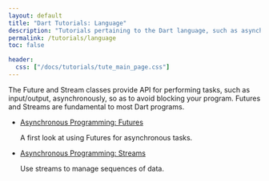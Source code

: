 ```yaml
---
layout: default
title: "Dart Tutorials: Language"
description: "Tutorials pertaining to the Dart language, such as asynchronous programming."
permalink: /tutorials/language
toc: false

header:
  css: ["/docs/tutorials/tute_main_page.css"]
---
```


The Future and Stream classes provide API for performing tasks,
such as input/output, asynchronously, so as to avoid blocking your
program. Futures and Streams are fundamental to most Dart programs.

* <a href="/tutorials/language/futures">Asynchronous Programming: Futures</a>
  <p>A first look at using Futures for asynchronous tasks.</p>

* <a href="/tutorials/language/streams">Asynchronous Programming: Streams</a>
  <p>Use streams to manage sequences of data.</p>

